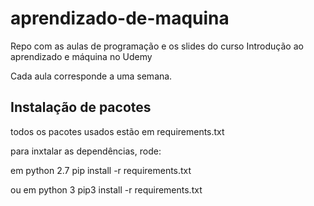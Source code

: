 # aprendizado-de-maquina
Repo com as aulas de programação e os slides do curso Introdução ao aprendizado e máquina no Udemy

Cada aula corresponde a uma semana.

## Instalação de pacotes
todos os pacotes usados estão em requirements.txt

para inxtalar as dependências, rode:

em python 2.7
pip install -r requirements.txt

ou em python 3
pip3 install -r requirements.txt

